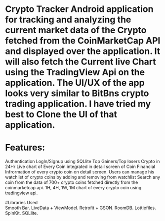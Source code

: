 # Crypto Tracker Android application for tracking and analyzing the current market data of the Crypto fetched from the CoinMarketCap API and displayed over the application. It will also fetch the Current live Chart using the TradingView Api on the application. The UI/UX of the app looks very similar to BitBns crypto trading application. I have tried my best to Clone the UI of that application.

# Features: <br>
Authentication LogIn/Signup using SQLlite
Top Gainers/Top losers Crypto in 24Hr
Live chart of Every Coin integrated in detail screen of Coin
Financial Infrormation of every crypto coin on detail screen.
Users can manage his watchlist of crypto coins by adding and removing from watchlist
Search any coin from the data of 700+ crypto coins fetched directly from the coinmarketcap api.
1H, 4H, 1W, 1M chart of every crypto coin using tradingview api.

#Libraries Used <br>
Smooth Bar.
LiveData + ViewModel.
Retrofit + GSON.
RoomDB.
Lottiefiles.
SpinKit.
SQLlite.
